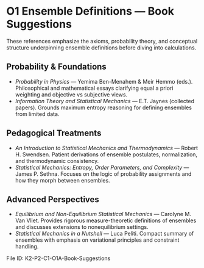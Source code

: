 # O1 Ensemble Definitions — Book Suggestions

These references emphasize the axioms, probability theory, and conceptual structure underpinning ensemble definitions before diving into calculations.

## Probability & Foundations
- *Probability in Physics* — Yemima Ben-Menahem & Meir Hemmo (eds.). Philosophical and mathematical essays clarifying equal a priori weighting and objective vs subjective views.
- *Information Theory and Statistical Mechanics* — E.T. Jaynes (collected papers). Grounds maximum entropy reasoning for defining ensembles from limited data.

## Pedagogical Treatments
- *An Introduction to Statistical Mechanics and Thermodynamics* — Robert H. Swendsen. Patient derivations of ensemble postulates, normalization, and thermodynamic consistency.
- *Statistical Mechanics: Entropy, Order Parameters, and Complexity* — James P. Sethna. Focuses on the logic of probability assignments and how they morph between ensembles.

## Advanced Perspectives
- *Equilibrium and Non-Equilibrium Statistical Mechanics* — Carolyne M. Van Vliet. Provides rigorous measure-theoretic definitions of ensembles and discusses extensions to nonequilibrium settings.
- *Statistical Mechanics in a Nutshell* — Luca Peliti. Compact summary of ensembles with emphasis on variational principles and constraint handling.

File ID: K2-P2-C1-O1A-Book-Suggestions
